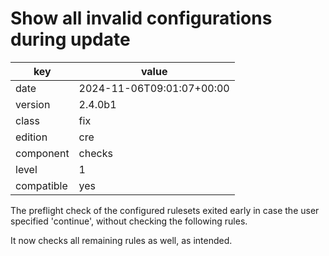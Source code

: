 [//]: # (werk v2)
# Show all invalid configurations during update

key        | value
---------- | ---
date       | 2024-11-06T09:01:07+00:00
version    | 2.4.0b1
class      | fix
edition    | cre
component  | checks
level      | 1
compatible | yes

The preflight check of the configured rulesets exited early
in case the user specified 'continue', without checking the
following rules.

It now checks all remaining rules as well, as intended.
